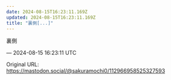 ```yaml
---
date: 2024-08-15T16:23:11.169Z
updated: 2024-08-15T16:23:11.169Z
title: "裏側[...]"
---
```


<p>裏側</p>

&mdash; 2024-08-15 16:23:11 UTC

Original URL: https://mastodon.social/@sakuramochi0/112966958525327593
